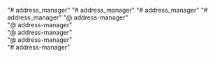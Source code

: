 "# address_manager" 
"# address_manager" 
"# address_manager" 
"# address_manager" 
"@ address-manager"  
"@ address-manager"  
"@ address-manager"  
"@ address-manager"  
"# address-manager" 

